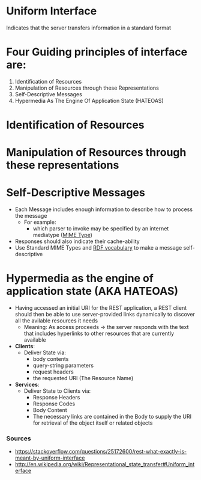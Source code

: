  # Uniform Interface

Indicates that the server transfers information in a standard format

# Four Guiding principles of interface are:

1. Identification of Resources
2. Manipulation of Resources through these Representations
3. Self-Descriptive Messages
4. Hypermedia As The Engine Of Application State (HATEOAS)

# Identification of Resources

# Manipulation of Resources through these representations

# Self-Descriptive Messages

- Each Message includes enough information to describe how to process the message
    - For example: 
        - which parser to invoke may be specified by an internet mediatype ([MIME Type](https://developer.mozilla.org/en-US/docs/Web/HTTP/Basics_of_HTTP/MIME_types/Common_types))
- Responses should also indicate their cache-ability
- Use  Standard MIME Types and [RDF vocabulary](https://www.w3schools.com/xml/xml_rdf.asp#:~:text=RDF%20Example&text=xml%20version%3D%221.0%22%3F%3E,-%3Crdf%3ARDF&text=The%20first%20line%20of%20the,%2Dsyntax%2Dns%23%22.) to make a message self-descriptive

# Hypermedia as the engine of application state (AKA HATEOAS)

- Having accessed an initial URI for the REST application, a REST client should then be able to use server-provided links dynamically to discover all the avilable resources it needs
    - Meaning: As access proceeds -> the server responds with the text that includes hyperlinks to other resources that are currently available
- **Clients**:
    - Deliver State via: 
        - body contents
        - query-string parameters
        - request headers
        - the requested URI (The Resource Name)
- **Services**:
    - Deliver State to Clients via: 
        - Response Headers
        - Response Codes
        - Body Content
        - The necessary links are contained in the Body to supply the URI for retrieval of the object itself or related objects

### Sources

- https://stackoverflow.com/questions/25172600/rest-what-exactly-is-meant-by-uniform-interface
- http://en.wikipedia.org/wiki/Representational_state_transfer#Uniform_interface